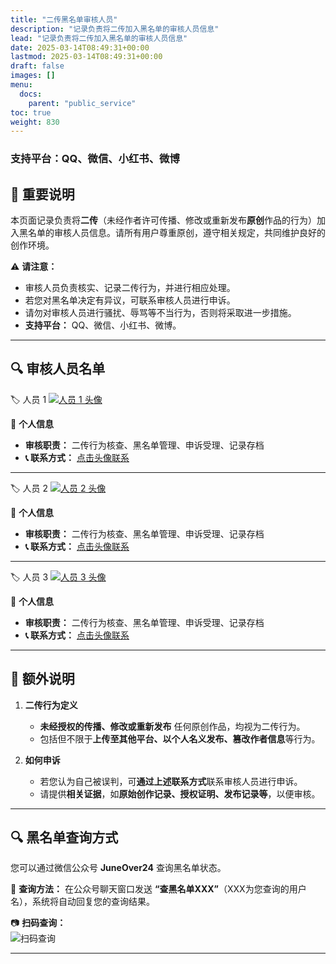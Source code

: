 ```yaml
---
title: "二传黑名单审核人员"
description: "记录负责将二传加入黑名单的审核人员信息"
lead: "记录负责将二传加入黑名单的审核人员信息"
date: 2025-03-14T08:49:31+00:00
lastmod: 2025-03-14T08:49:31+00:00
draft: false
images: []
menu:
  docs:
    parent: "public_service"
toc: true
weight: 830
---
```


### 支持平台：QQ、微信、小红书、微博

## 📌 重要说明  

本页面记录负责将**二传**（未经作者许可传播、修改或重新发布**原创**作品的行为）加入黑名单的审核人员信息。请所有用户尊重原创，遵守相关规定，共同维护良好的创作环境。  

⚠ **请注意：**  

- 审核人员负责核实、记录二传行为，并进行相应处理。  
- 若您对黑名单决定有异议，可联系审核人员进行申诉。  
- 请勿对审核人员进行骚扰、辱骂等不当行为，否则将采取进一步措施。  
- **支持平台：** QQ、微信、小红书、微博。  

---

## 🔍 审核人员名单  

🏷️ 人员 1  [![人员 1 头像](http://q1.qlogo.cn/g?b=qq&nk=3066257018&s=100)](mqqapi://card/show_pslcard?src_type=internal&version=1&uin=3066257018)

👤 **个人信息**  

- **审核职责：** 二传行为核查、黑名单管理、申诉受理、记录存档  
- **📞 联系方式：** [点击头像联系](mqqapi://card/show_pslcard?src_type=internal&version=1&uin=3066257018)  

---

🏷️ 人员 2  [![人员 2 头像](http://q1.qlogo.cn/g?b=qq&nk=2914825196&s=100)](mqqapi://card/show_pslcard?src_type=internal&version=1&uin=2914825196)

👤 **个人信息**  

- **审核职责：** 二传行为核查、黑名单管理、申诉受理、记录存档  
- **📞 联系方式：** [点击头像联系](mqqapi://card/show_pslcard?src_type=internal&version=1&uin=2914825196)

---

🏷️ 人员 3  [![人员 3 头像](http://q1.qlogo.cn/g?b=qq&nk=3597612621&s=100)](mqqapi://card/show_pslcard?src_type=internal&version=1&uin=3597612621)

👤 **个人信息**  

- **审核职责：** 二传行为核查、黑名单管理、申诉受理、记录存档  
- **📞 联系方式：** [点击头像联系](mqqapi://card/show_pslcard?src_type=internal&version=1&uin=3597612621)

---

## 📖 额外说明  

1. **二传行为定义**  
   - **未经授权的传播、修改或重新发布** 任何原创作品，均视为二传行为。  
   - 包括但不限于**上传至其他平台、以个人名义发布、篡改作者信息**等行为。  

2. **如何申诉**  
   - 若您认为自己被误判，可**通过上述联系方式**联系审核人员进行申诉。  
   - 请提供**相关证据**，如**原始创作记录、授权证明、发布记录等**，以便审核。  

---

## 🔍 黑名单查询方式  

您可以通过微信公众号 **JuneOver24** 查询黑名单状态。  

📩 **查询方法：** 在公众号聊天窗口发送 **“查黑名单XXX”**（XXX为您查询的用户名），系统将自动回复您的查询结果。  

📷 **扫码查询：**  
![扫码查询](http://beautify.gushao.club/WXJuneOver24.png)  

---
